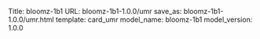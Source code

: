 Title: bloomz-1b1
URL: bloomz-1b1-1.0.0/umr
save_as: bloomz-1b1-1.0.0/umr.html
template: card_umr
model_name: bloomz-1b1
model_version: 1.0.0

